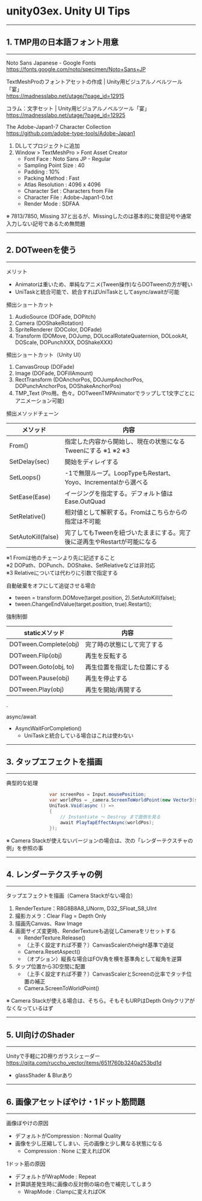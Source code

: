 # unity03ex. Unity UI Tips
________________________________________
## 1. TMP用の日本語フォント用意
________________________________________
Noto Sans Japanese - Google Fonts  
https://fonts.google.com/noto/specimen/Noto+Sans+JP

TextMeshProのフォントアセットの作成 | Unity用ビジュアルノベルツール「宴」  
https://madnesslabo.net/utage/?page_id=12915

コラム：文字セット | Unity用ビジュアルノベルツール「宴」  
https://madnesslabo.net/utage/?page_id=12925

The Adobe-Japan1-7 Character Collection  
https://github.com/adobe-type-tools/Adobe-Japan1

1. DLしてプロジェクトに追加
2. Window > TextMeshPro > Font Asset Creator
    - Font Face : Noto Sans JP - Regular
    - Sampling Point Size : 40
    - Padding : 10%
    - Packing Method : Fast
    - Atlas Resolution : 4096 x 4096
    - Character Set : Characters from File
    - Character File : Adobe-Japan1-0.txt
    - Render Mode : SDFAA

※ 7813/7850, Missing 37と出るが、Missingしたのは基本的に発音記号や通常入力しない記号であるため無問題

________________________________________
## 2. DOTweenを使う
________________________________________
メリット

- Animatorは重いため、単純なアニメ(Tween操作)ならDOTweenの方が軽い
- UniTaskと統合可能で、統合すればUniTaskとしてasync/awaitが可能

頻出ショートカット

1. AudioSource (DOFade, DOPitch)
2. Camera (DOShakeRotation)
3. SpriteRenderer (DOColor, DOFade)
4. Transform (DOMove, DOJump, DOLocalRotateQuaternion, DOLookAt, DOScale, DOPunchXXX, DOShakeXXX)

頻出ショートカット（Unity UI）

1. CanvasGroup (DOFade)
2. Image (DOFade, DOFillAmount)
3. RectTransform (DOAnchorPos, DOJumpAnchorPos, DOPunchAnchorPos, DOShakeAnchorPos)
4. TMP_Text (Pro用。色々。DOTweenTMPAnimatorでラップして1文字ごとにアニメーション可能)

頻出メソッドチェーン

メソッド          |内容
------------------|---------------------------------------------------
From()            |指定した内容から開始し、現在の状態になるTweenにする ※1 ※2 ※3
SetDelay(sec)     |開始をディレイする
SetLoops()        |-1で無限ループ。LoopTypeもRestart、Yoyo、Incrementalから選べる
SetEase(Ease)     |イージングを指定する。デフォルト値はEase.OutQuad
SetRelative()     |相対値として解釈する。Fromはこちらからの指定は不可能
SetAutoKill(false)|完了してもTweenを紐づいたままにする。完了後に逆再生やRestartが可能になる

※1 Fromは他のチェーンより先に記述すること  
※2 DOPath、DOPunch、DOShake、SetRelativeなどは非対応  
※3 Relativeについては代わりに引数で指定する

自動破棄をオフにして追従させる場合

- tween = transform.DOMove(target.position, 2).SetAutoKill(false);
- tween.ChangeEndValue(target.position, true).Restart();

強制制御

staticメソッド       |内容
---------------------|------------------
DOTween.Complete(obj)|完了時の状態にして完了する
DOTween.Flip(obj)    |再生を反転する
DOTween.Goto(obj, to)|再生位置を指定した位置にする
DOTween.Pause(obj)   |再生を停止する
DOTween.Play(obj)    |再生を開始/再開する

.

async/await

- AsyncWaitForCompletion()
    - UniTaskと統合している場合はこれは使わない

________________________________________
## 3. タップエフェクトを描画
________________________________________
典型的な処理

```cs
                var screenPos = Input.mousePosition;
                var worldPos = _camera.ScreenToWorldPoint(new Vector3(screenPos.x, screenPos.y, _distance));
                UniTask.Void(async () =>
                {
                    // Instantiate ～ Destroy まで面倒を見る
                    await PlayTapEffectAsync(worldPos);
                });
```

※ Camera Stackが使えないバージョンの場合は、次の「レンダーテクスチャの例」を参照の事

________________________________________
## 4. レンダーテクスチャの例
________________________________________
タップエフェクトを描画（Camera Stackがない場合）

1. RenderTexture：R8G8B8A8_UNorm, D32_SFloat_S8_UInt
2. 撮影カメラ：Clear Flag = Depth Only
3. 描画先Canvas、Raw Image
4. 画面サイズ変更時、RenderTextureも追従しCameraをリセットする
    - RenderTexture.Release()
    - （上手く設定すれば不要？）CanvasScalerのheight基準で追従
    - Camera.ResetAspect()
    - （オプション）縦長な場合はFOV角を横を基準角として縦角を逆算
5. タップ位置から3D空間に配置
    - （上手く設定すれば不要？）CanvasScalerとScreenの比率でタッチ位置の補正
    - Camera.ScreenToWorldPoint()

※ Camera Stackが使える場合は、そちら。そもそもURPはDepth Onlyクリアがなくなっているはず

________________________________________
## 5. UI向けのShader
________________________________________
Unityで手軽に2D擦りガラスシェーダー  
https://qiita.com/ruccho_vector/items/651f760b3240a253bd1d

- glassShader & Blurあり

________________________________________
## 6. 画像アセットぼやけ・1ドット筋問題
________________________________________
画像ぼやけの原因

- デフォルトがCompression : Normal Quality
- 画像を少し圧縮してしまい、元の画像と少し異なる状態になる
    - Compression : None に変えればOK

1ドット筋の原因

- デフォルトがWrapMode : Repeat
- 計算誤差発生時に画像の反対側の端の色で補完してしまう
    - WrapMode : Clampに変えればOK